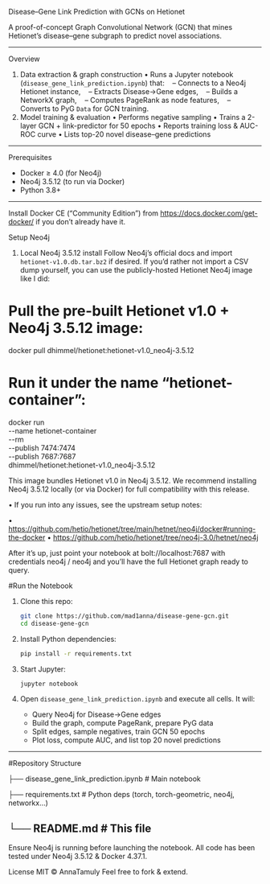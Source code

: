 Disease–Gene Link Prediction with GCNs on Hetionet

A proof-of-concept Graph Convolutional Network (GCN) that mines Hetionet’s disease–gene subgraph to predict novel associations.

---
Overview

1. Data extraction & graph construction
   • Runs a Jupyter notebook (`disease_gene_link_prediction.ipynb`) that:
      – Connects to a Neo4j Hetionet instance,
      – Extracts Disease→Gene edges,
      – Builds a NetworkX graph,
      – Computes PageRank as node features,
      – Converts to PyG `Data` for GCN training.
2. Model training & evaluation
   • Performs negative sampling
   • Trains a 2-layer GCN + link-predictor for 50 epochs
   • Reports training loss & AUC-ROC curve
   • Lists top-20 novel disease–gene predictions

---
Prerequisites

* Docker ≥ 4.0 (for Neo4j)
* Neo4j 3.5.12 (to run via Docker)
* Python 3.8+

---
Install Docker CE (“Community Edition”) from https://docs.docker.com/get-docker/ if you don’t already have it.

Setup Neo4j

1. Local Neo4j 3.5.12 install 
   Follow Neo4j’s official docs and import `hetionet-v1.0.db.tar.bz2` if desired.
If you’d rather not import a CSV dump yourself, you can use the publicly-hosted Hetionet Neo4j image like I did:

# Pull the pre-built Hetionet v1.0 + Neo4j 3.5.12 image:

docker pull dhimmel/hetionet:hetionet-v1.0_neo4j-3.5.12

# Run it under the name “hetionet-container”:

docker run \
  --name hetionet-container \
  --rm \
  --publish 7474:7474 \
  --publish 7687:7687 \
  dhimmel/hetionet:hetionet-v1.0_neo4j-3.5.12

 This image bundles Hetionet v1.0 in Neo4j 3.5.12. We recommend installing Neo4j 3.5.12 locally (or via Docker) for full compatibility with this release.

• If you run into any issues, see the upstream setup notes:

• https://github.com/hetio/hetionet/tree/main/hetnet/neo4j/docker#running-the-docker
• https://github.com/hetio/hetionet/tree/neo4j-3.0/hetnet/neo4j

After it’s up, just point your notebook at bolt://localhost:7687 with credentials neo4j / neo4j
and you’ll have the full Hetionet graph ready to query.

   
#Run the Notebook

1. Clone this repo:

   ```bash
   git clone https://github.com/mad1anna/disease-gene-gcn.git
   cd disease-gene-gcn
   ```
2. Install Python dependencies:

   ```bash
   pip install -r requirements.txt
   ```
3. Start Jupyter:

   ```bash
   jupyter notebook
   ```
4. Open `disease_gene_link_prediction.ipynb` and execute all cells.
   It will:

   * Query Neo4j for Disease→Gene edges
   * Build the graph, compute PageRank, prepare PyG data
   * Split edges, sample negatives, train GCN 50 epochs
   * Plot loss, compute AUC, and list top 20 novel predictions

---
#Repository Structure

├── disease_gene_link_prediction.ipynb   # Main notebook

├── requirements.txt         # Python deps (torch, torch-geometric, neo4j, networkx…)

└── README.md                # This file
---

Ensure Neo4j is running before launching the notebook. All code has been tested under Neo4j 3.5.12 & Docker 4.37.1.

License
MIT © AnnaTamuly
Feel free to fork & extend.

